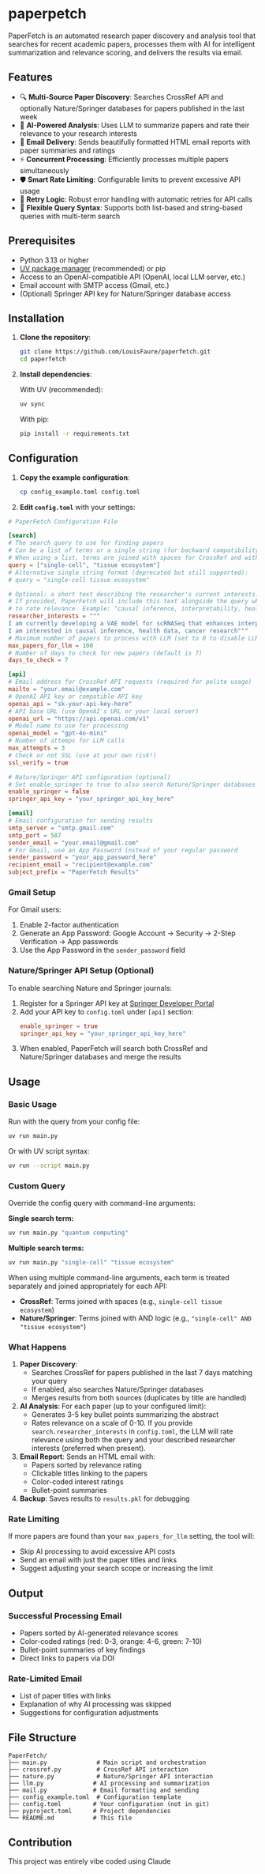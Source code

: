 # paperpetch

PaperFetch is an automated research paper discovery and analysis tool that searches for recent academic papers, processes them with AI for intelligent summarization and relevance scoring, and delivers the results via email.

## Features

- 🔍 **Multi-Source Paper Discovery**: Searches CrossRef API and optionally Nature/Springer databases for papers published in the last week
- 🤖 **AI-Powered Analysis**: Uses LLM to summarize papers and rate their relevance to your research interests
- 📧 **Email Delivery**: Sends beautifully formatted HTML email reports with paper summaries and ratings
- ⚡ **Concurrent Processing**: Efficiently processes multiple papers simultaneously
- 🛡️ **Smart Rate Limiting**: Configurable limits to prevent excessive API usage
- 🔄 **Retry Logic**: Robust error handling with automatic retries for API calls
- 🔎 **Flexible Query Syntax**: Supports both list-based and string-based queries with multi-term search

## Prerequisites

- Python 3.13 or higher
- [UV package manager](https://docs.astral.sh/uv/) (recommended) or pip
- Access to an OpenAI-compatible API (OpenAI, local LLM server, etc.)
- Email account with SMTP access (Gmail, etc.)
- (Optional) Springer API key for Nature/Springer database access

## Installation

1. **Clone the repository**:
   ```bash
   git clone https://github.com/LouisFaure/paperfetch.git
   cd paperfetch
   ```

2. **Install dependencies**:
   
   With UV (recommended):
   ```bash
   uv sync
   ```
   
   With pip:
   ```bash
   pip install -r requirements.txt
   ```

## Configuration

1. **Copy the example configuration**:
   ```bash
   cp config_example.toml config.toml
   ```

2. **Edit `config.toml`** with your settings:

```toml
# PaperFetch Configuration File

[search]
# The search query to use for finding papers
# Can be a list of terms or a single string (for backward compatibility)
# When using a list, terms are joined with spaces for CrossRef and with " AND " for Nature/Springer
query = ["single-cell", "tissue ecosystem"]
# Alternative single string format (deprecated but still supported):
# query = "single-cell tissue ecosystem"

# Optional: a short text describing the researcher's current interests.
# If provided, PaperFetch will include this text alongside the query when asking the LLM
# to rate relevance. Example: "causal inference, interpretability, healthcare"
researcher_interests = """
I am currently developing a VAE model for scRNASeq that enhances interpretability. 
I am interested in causal inference, health data, cancer research"""
# Maximum number of papers to process with LLM (set to 0 to disable LLM processing entirely)
max_papers_for_llm = 100
# Number of days to check for new papers (default is 7)
days_to_check = 7

[api]
# Email address for CrossRef API requests (required for polite usage)
mailto = "your.email@example.com"
# OpenAI API key or compatible API key
openai_api = "sk-your-api-key-here"
# API base URL (use OpenAI's URL or your local server)
openai_url = "https://api.openai.com/v1"
# Model name to use for processing
openai_model = "gpt-4o-mini"
# Number of attemps for LLM calls
max_attempts = 3
# Check or not SSL (use at your own risk!)
ssl_verify = true

# Nature/Springer API configuration (optional)
# Set enable_springer to true to also search Nature/Springer databases
enable_springer = false
springer_api_key = "your_springer_api_key_here"

[email]
# Email configuration for sending results
smtp_server = "smtp.gmail.com"
smtp_port = 587
sender_email = "your.email@gmail.com"
# For Gmail, use an App Password instead of your regular password
sender_password = "your_app_password_here"
recipient_email = "recipient@example.com"
subject_prefix = "PaperFetch Results"
```

### Gmail Setup

For Gmail users:
1. Enable 2-factor authentication
2. Generate an App Password: Google Account → Security → 2-Step Verification → App passwords
3. Use the App Password in the `sender_password` field

### Nature/Springer API Setup (Optional)

To enable searching Nature and Springer journals:
1. Register for a Springer API key at [Springer Developer Portal](https://dev.springernature.com/)
2. Add your API key to `config.toml` under `[api]` section:
   ```toml
   enable_springer = true
   springer_api_key = "your_springer_api_key_here"
   ```
3. When enabled, PaperFetch will search both CrossRef and Nature/Springer databases and merge the results

## Usage

### Basic Usage

Run with the query from your config file:
```bash
uv run main.py
```

Or with UV script syntax:
```bash
uv run --script main.py
```

### Custom Query

Override the config query with command-line arguments:

**Single search term:**
```bash
uv run main.py "quantum computing"
```

**Multiple search terms:**
```bash
uv run main.py "single-cell" "tissue ecosystem"
```

When using multiple command-line arguments, each term is treated separately and joined appropriately for each API:
- **CrossRef**: Terms joined with spaces (e.g., `single-cell tissue ecosystem`)
- **Nature/Springer**: Terms joined with AND logic (e.g., `"single-cell" AND "tissue ecosystem"`)

### What Happens

1. **Paper Discovery**: 
   - Searches CrossRef for papers published in the last 7 days matching your query
   - If enabled, also searches Nature/Springer databases
   - Merges results from both sources (duplicates by title are handled)
2. **AI Analysis**: For each paper (up to your configured limit):
   - Generates 3-5 key bullet points summarizing the abstract
   - Rates relevance on a scale of 0-10. If you provide `search.researcher_interests` in `config.toml`, the LLM will rate relevance using both the query and your described researcher interests (preferred when present).
3. **Email Report**: Sends an HTML email with:
   - Papers sorted by relevance rating
   - Clickable titles linking to the papers
   - Color-coded interest ratings
   - Bullet-point summaries
4. **Backup**: Saves results to `results.pkl` for debugging

### Rate Limiting

If more papers are found than your `max_papers_for_llm` setting, the tool will:
- Skip AI processing to avoid excessive API costs
- Send an email with just the paper titles and links
- Suggest adjusting your search scope or increasing the limit

## Output

### Successful Processing Email
- Papers sorted by AI-generated relevance scores
- Color-coded ratings (red: 0-3, orange: 4-6, green: 7-10)
- Bullet-point summaries of key findings
- Direct links to papers via DOI

### Rate-Limited Email
- List of paper titles with links
- Explanation of why AI processing was skipped
- Suggestions for configuration adjustments

## File Structure

```
PaperFetch/
├── main.py              # Main script and orchestration
├── crossref.py          # CrossRef API interaction
├── nature.py            # Nature/Springer API interaction
├── llm.py              # AI processing and summarization
├── mail.py             # Email formatting and sending
├── config_example.toml  # Configuration template
├── config.toml         # Your configuration (not in git)
├── pyproject.toml      # Project dependencies
└── README.md           # This file
```

## Contribution

This project was entirely vibe coded using Claude
